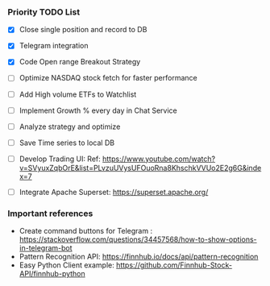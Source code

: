 ### Priority TODO List

- [x] Close single position and record to DB  
- [x] Telegram integration
- [x] Code Open range Breakout Strategy
- [ ] Optimize NASDAQ stock fetch for faster performance
- [ ] Add High volume ETFs to Watchlist
- [ ] Implement Growth % every day in Chat Service 
- [ ] Analyze strategy and optimize   
- [ ] Save Time series to local DB
- [ ] Develop Trading UI: Ref: https://www.youtube.com/watch?v=SVyuxZqbOrE&list=PLvzuUVysUFOuoRna8KhschkVVUo2E2g6G&index=7
- [ ] Integrate Apache Superset: https://superset.apache.org/


### Important references

- Create command buttons for Telegram : https://stackoverflow.com/questions/34457568/how-to-show-options-in-telegram-bot
- Pattern Recognition API: https://finnhub.io/docs/api/pattern-recognition
- Easy Python Client example: https://github.com/Finnhub-Stock-API/finnhub-python